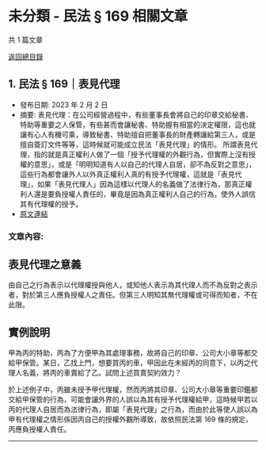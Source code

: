 # 未分類 - 民法 § 169 相關文章

共 1 篇文章

[返回總目錄](00_總目錄.md)

## 1. 民法 § 169｜表見代理

- 發布日期: 2023 年 2 月 2 日
- 摘要: 表見代理：在公司經營過程中，有些董事長會將自己的印章交給秘書、特助等重要之人保管，有些甚而會讓秘書、特助握有相當的決定權限，這也就讓有心人有機可乘，導致秘書、特助擅自把董事長的財產轉讓給第三人，或是擅自簽訂文件等等，這時候就可能成立民法「表見代理」的情形。
所謂表見代理，指的就是真正權利人做了一個「授予代理權的外觀行為，但實際上沒有授權的意思」，或是「明明知道有人以自己的代理人自居，卻不為反對之意思」，這些行為都會讓外人以外真正權利人真的有授予代理權，這就是「表見代理」，如果「表見代理人」因為這樣以代理人的名義做了法律行為，那真正權利人還是要負授權人責任的，畢竟是因為真正權利人自己的行為，使外人誤信其有代理權的授予。
- [原文連結](https://www.jasper-realestate.com/%e6%b0%91%e6%b3%95-%c2%a7-169%ef%bd%9c%e8%a1%a8%e8%a6%8b%e4%bb%a3%e7%90%86/)

### 文章內容:

## 表見代理之意義

由自己之行為表示以代理權授與他人，或知他人表示為其代理人而不為反對之表示者，對於第三人應負授權人之責任。但第三人明知其無代理權或可得而知者，不在此限。

## 實例說明

甲為丙的特助，丙為了方便甲為其處理事務，故將自己的印章、公司大小章等都交給甲保管。某日，乙找上門，想要買丙的車，甲因此在未經丙的同意下，以丙之代理人名義，將丙的車賣給了乙。試問上述買賣契約效力？

於上述例子中，丙雖未授予甲代理權，然而丙將其印章、公司大小章等重要印鑑都交給甲保管的行為，可能會讓外界的人誤以為其有授予代理權給甲，這時候甲若以丙的代理人自居而為法律行為，即屬「表見代理」之行為，而由於此等使人誤以為甲有代理權之情形係因丙自己的授權外觀所導致，故依照民法第 169 條的規定，丙應負授權人責任。

---

